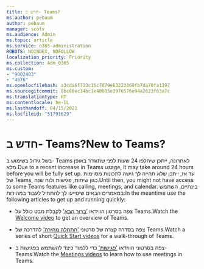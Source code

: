 ```yaml
---
title: חדש ב- Teams?
ms.author: pebaum
author: pebaum
manager: scotv
ms.audience: Admin
ms.topic: article
ms.service: o365-administration
ROBOTS: NOINDEX, NOFOLLOW
localization_priority: Priority
ms.collection: Adm_O365
ms.custom:
- "9002403"
- "4676"
ms.openlocfilehash: a3cda6f733c15c7079e63223369fb7da70fa1397
ms.sourcegitcommit: 8bc60ec34bc1e40685e3976576e04a2623f63a7c
ms.translationtype: HT
ms.contentlocale: he-IL
ms.lasthandoff: 04/15/2021
ms.locfileid: "51791629"
---
```

# <a name="new-to-teams"></a><span data-ttu-id="489e5-102">חדש ב- Teams?</span><span class="sxs-lookup"><span data-stu-id="489e5-102">New to Teams?</span></span>

<span data-ttu-id="489e5-103">בשל גידול בשימוש ב- Teams לאחרונה, ייתכן שיחלפו 24 שעות לפני שתוגדר באופן מלא.</span><span class="sxs-lookup"><span data-stu-id="489e5-103">Due to a recent increase in Teams usage, it may take around 24 hours before you will be fully set up.</span></span> <span data-ttu-id="489e5-104">עד אז, ייתכן שלא תהייה לך גישה לתכונות מסוימות של Teams, כגון שיחות, פגישות ולוח שנה.</span><span class="sxs-lookup"><span data-stu-id="489e5-104">Until then, you might not have access to some Teams features like calling, meetings, and calendar.</span></span> <span data-ttu-id="489e5-105">בינתיים, השתמש במאמרים הבאים שיסייעו לך להתחיל לעבוד במהירות:</span><span class="sxs-lookup"><span data-stu-id="489e5-105">In the meantime use the following articles to get up and running quickly:</span></span> 

- <span data-ttu-id="489e5-106">צפה בסרטון הווידאו ['ברוך הבא'](https://support.office.com/article/welcome-to-microsoft-teams-b98d533f-118e-4bae-bf44-3df2470c2b12) לקבלת מבט כולל על Teams.</span><span class="sxs-lookup"><span data-stu-id="489e5-106">Watch the [Welcome video](https://support.office.com/article/welcome-to-microsoft-teams-b98d533f-118e-4bae-bf44-3df2470c2b12) to get an overview of Teams.</span></span>

- <span data-ttu-id="489e5-107">צפה בסדרה קצרה של סרטוני ['התחלה מהירה'](https://support.office.com/article/video-what-is-microsoft-teams-422bf3aa-9ae8-46f1-83a2-e65720e1a34d) להדרכה של Teams.</span><span class="sxs-lookup"><span data-stu-id="489e5-107">Watch a series of short [Quick Start videos](https://support.office.com/article/video-what-is-microsoft-teams-422bf3aa-9ae8-46f1-83a2-e65720e1a34d) for a walk-through of Teams.</span></span>

- <span data-ttu-id="489e5-108">צפה בסרטוני הווידאו ['פגישות'](https://support.office.com/article/join-a-teams-meeting-078e9868-f1aa-4414-8bb9-ee88e9236ee4) כדי ללמוד כיצד להשתמש בפגישות ב- Teams.</span><span class="sxs-lookup"><span data-stu-id="489e5-108">Watch the [Meetings videos](https://support.office.com/article/join-a-teams-meeting-078e9868-f1aa-4414-8bb9-ee88e9236ee4) to learn how to use meetings in Teams.</span></span>
